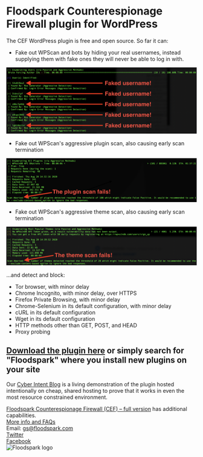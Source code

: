 # Floodspark Counterespionage Firewall plugin for WordPress

The CEF WordPress plugin is free and open source. So far it can:
- Fake out WPScan and bots by hiding your real usernames, instead supplying them with fake ones they will never be able to log in with.

![Deceiving WPScan username enumeration](https://raw.githubusercontent.com/GSMcNamara/Wordpress-Counterespionage-Firewall/master/counterespionage-firewall/assets/screenshot-1.png)

- Fake out WPScan's aggressive plugin scan, also causing early scan termination

![Deceiving WPScan plugin enumeration](https://raw.githubusercontent.com/GSMcNamara/Wordpress-Counterespionage-Firewall/master/counterespionage-firewall/assets/screenshot-2.png)

- Fake out WPScan's aggressive theme scan, also causing early scan termination

![Deceiving WPScan theme enumeration](https://raw.githubusercontent.com/GSMcNamara/Wordpress-Counterespionage-Firewall/master/counterespionage-firewall/assets/screenshot-3.png)


...and detect and block:

- Tor browser, with minor delay
- Chrome Incognito, with minor delay, over HTTPS
- Firefox Private Browsing, with minor delay
- Chrome-Selenium in its default configuration, with minor delay
- cURL in its default configuration
- Wget in its default configuration
- HTTP methods other than GET, POST, and HEAD
- Proxy probing

## [Download the plugin here](https://wordpress.org/plugins/counterespionage-firewall/) or simply search for "Floodspark" where you install new plugins on your site

Our [Cyber Intent Blog](http://floodspark.com/blog/) is a living demonstration of the plugin hosted intentionally on cheap, shared hosting to prove that it works in even the most resource constrained environment.

[Floodspark Counterespionage Firewall (CEF) – full version](https://github.com/GSMcNamara/Floodspark) has additional capabilities.  
[More info and FAQs](http://floodspark.com/)  
Email: gs@floodspark.com  
[Twitter](https://twitter.com/Floodspark)  
[Facebook](https://www.facebook.com/floodspark)  
![Floodspark logo](https://repository-images.githubusercontent.com/202436712/46ff7f80-c4cd-11e9-880e-07b6fc862c32)